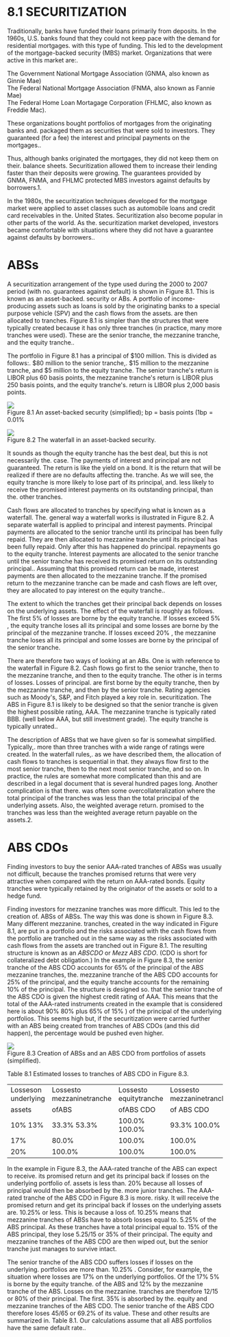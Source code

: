 # 8.1 SECURITIZATION  

Traditionally, banks have funded their loans primarily from deposits. In the 1960s, U.S. banks found that they could not keep pace with the demand for residential mortgages. with this type of funding. This led to the development of the mortgage-backed security (MBS) market. Organizations that were active in this market are:.  

The Government National Mortgage Association (GNMA, also known as Ginnie Mae)   
The Federal National Mortgage Association (FNMA, also known as Fannie Mae)   
The Federal Home Loan Mortagage Corporation (FHLMC, also known as Freddie Mac).  

These organizations bought portfolios of mortgages from the originating banks and. packaged them as securities that were sold to investors. They guaranteed (for a fee) the interest and principal payments on the mortgages..  

Thus, although banks originated the mortgages, they did not keep them on their. balance sheets. Securitization allowed them to increase their lending faster than their deposits were growing. The guarantees provided by GNMA, FNMA, and FHLMC protected MBS investors against defaults by borrowers.1.  

In the 1980s, the securitization techniques developed for the mortgage market were applied to asset classes such as automobile loans and credit card receivables in the. United States. Securitization also become popular in other parts of the world. As the. securitization market developed, investors became comfortable with situations where they did not have a guarantee against defaults by borrowers..  

# ABSs  

A securitization arrangement of the type used during the 2000 to 2007 period (with no. guarantees against default) is shown in Figure 8.1. This is known as an asset-backed. security or ABs. A portfolio of income-producing assets such as loans is sold by the originating banks to a special purpose vehicle (SPV) and the cash flows from the assets. are then allocated to tranches. Figure 8.1 is simpler than the structures that were typically created because it has only three tranches (in practice, many more tranches were used). These are the senior tranche, the mezzanine tranche, and the equity tranche..  

The portfolio in Figure 8.1 has a principal of $\$100$ million. This is divided as follows:. $\$80$ million to the senior tranche,. $\$15$ million to the mezzanine tranche, and $\$5$ million to the equity tranche. The senior tranche's return is LIBOR plus 60 basis points, the mezzanine tranche's return is LIBOR plus 250 basis points, and the equity tranche's. return is LIBOR plus 2,000 basis points.  

![](images/c209b83d4b1f6684bce3ff80a0e482cb19c3dc2a987b1760b1bfd651b30cf687.jpg)  
Figure 8.1 An asset-backed security (simplified); bp $=$ basis points $(1\mathrm{bp}=0.01\%$  

![](images/6a209ddb7f77f9182a2545d03b562c65cd11b880ef3043ca7dacb7064ab5ffc0.jpg)  
Figure 8.2 The waterfall in an asset-backed security.  

It sounds as though the equity tranche has the best deal, but this is not necessarily the. case. The payments of interest and principal are not guaranteed. The return is like the yield on a bond. It is the return that will be realized if there are no defaults affecting the. tranche. As we will see, the equity tranche is more likely to lose part of its principal, and. less likely to receive the promised interest payments on its outstanding principal, than the. other tranches.  

Cash flows are allocated to tranches by specifying what is known as a waterfall. The. general way a waterfall works is illustrated in Figure 8.2. A separate waterfall is applied to principal and interest payments. Principal payments are allocated to the senior tranche until its principal has been fully repaid. They are then allocated to mezzanine tranche until its principal has been fully repaid. Only after this has happened do principal. repayments go to the equity tranche. Interest payments are allocated to the senior tranche until the senior tranche has received its promised return on its outstanding principal.. Assuming that this promised return can be made, interest payments are then allocated to the mezzanine tranche. If the promised return to the mezzanine tranche can be made and cash flows are left over, they are allocated to pay interest on the equity tranche..  

The extent to which the tranches get their principal back depends on losses on the underlying assets. The effect of the waterfall is roughly as follows. The first $5\%$ of losses are borne by the equity tranche. If losses exceed $5\%$ , the equity tranche loses all its principal and some losses are borne by the principal of the mezzanine tranche. If losses exceed $20\%$ , the mezzanine tranche loses all its principal and some losses are borne by the principal of the senior tranche.  

There are therefore two ways of looking at an ABs. One is with reference to the waterfall in Figure 8.2. Cash flows go first to the senior tranche, then to the mezzanine tranche, and then to the equity tranche. The other is in terms of losses. Losses of principal. are first borne by the equity tranche, then by the mezzanine tranche, and then by the senior tranche. Rating agencies such as Moody's, S&P, and Fitch played a key role in. securitization. The ABS in Figure 8.1 is likely to be designed so that the senior tranche is given the highest possible rating, AAA. The mezzanine tranche is typically rated BBB. (well below AAA, but still investment grade). The equity tranche is typically unrated..  

The description of ABSs that we have given so far is somewhat simplified. Typically,. more than three tranches with a wide range of ratings were created. In the waterfall rules,. as we have described them, the allocation of cash flows to tranches is sequential in that. they always flow first to the most senior tranche, then to the next most senior tranche, and so on. In practice, the rules are somewhat more complicated than this and are described in a legal document that is several hundred pages long. Another complication is that there. was often some overcollateralization where the total principal of the tranches was less than the total principal of the underlying assets. Also, the weighted average return. promised to the tranches was less than the weighted average return payable on the assets.2.  

# ABS CDOs  

Finding investors to buy the senior AAA-rated tranches of ABSs was usually not difficult, because the tranches promised returns that were very attractive when compared with the return on AAA-rated bonds. Equity tranches were typically retained by the originator of the assets or sold to a hedge fund.  

Finding investors for mezzanine tranches was more difficult. This led to the creation of. ABSs of ABSs. The way this was done is shown in Figure 8.3. Many different mezzanine. tranches, created in the way indicated in Figure 8.1, are put in a portfolio and the risks associated with the cash flows from the portfolio are tranched out in the same way as the risks associated with cash flows from the assets are tranched out in Figure 8.1. The resulting structure is known as an $A B S C D O$ or $M e z z~A B S~C D O.$ (CDO is short for collateralized debt obligation.) In the example in Figure 8.3, the senior tranche of the ABS CDO accounts for $65\%$ of the principal of the ABS mezzanine tranches, the. mezzanine tranche of the ABS CDO accounts for $25\%$ of the principal, and the equity tranche accounts for the remaining $10\%$ of the principal. The structure is designed so. that the senior tranche of the ABS CDO is given the highest credit rating of AAA. This means that the total of the AAA-rated instruments created in the example that is considered here is about $90\%$ $80\%$ plus $65\%$ of $15\%$ ) of the principal of the underlying portfolios. This seems high but, if the securitization were carried further with an ABS being created from tranches of ABS CDOs (and this did happen), the percentage would be pushed even higher.  

![](images/56b1da09aadd5aa54da6cc09d32b908b3aaac289297ea9dafa0865138618e8ae.jpg)  
Figure 8.3 Creation of ABSs and an ABS CDO from portfolios of assets (simplified).  

Table 8.1 Estimated losses to tranches of ABS CDO in Figure 8.3.   


<html><body><table><tr><td>Losseson underlying</td><td>Lossesto mezzaninetranche</td><td>Lossesto equitytranche</td><td>Lossesto mezzaninetranche</td><td>Lossesto seniortranche</td></tr><tr><td>assets</td><td>ofABS</td><td>ofABS CDO</td><td>of ABS CDO</td><td>ofABSCDO</td></tr><tr><td>10% 13%</td><td>33.3% 53.3%</td><td>100.0% 100.0%</td><td>93.3% 100.0%</td><td>0.0% 28.2%</td></tr><tr><td>17%</td><td>80.0%</td><td>100.0%</td><td>100.0%</td><td>69.2%</td></tr><tr><td>20%</td><td>100.0%</td><td>100.0%</td><td>100.0%</td><td>100.0%</td></tr></table></body></html>  

In the example in Figure 8.3, the AAA-rated tranche of the ABS can expect to receive. its promised return and get its principal back if losses on the underlying portfolio of. assets is less than. $20\%$ because all losses of principal would then be absorbed by the. more junior tranches. The AAA-rated tranche of the ABS CDO in Figure 8.3 is more. risky. It will receive the promised return and get its principal back if losses on the underlying assets are. $10.25\%$ or less. This is because a loss of. $10.25\%$ means that mezzanine tranches of ABSs have to absorb losses equal to. $5.25\%$ of the ABS principal. As these tranches have a total principal equal to. $15\%$ of the ABS principal, they lose $5.25/15$ or $35\%$ of their principal. The equity and mezzanine tranches of the ABS CDO are then wiped out, but the senior tranche just manages to survive intact.  

The senior tranche of the ABS CDO suffers losses if losses on the underlying. portfolios are more than. $10.25\%$ . Consider, for example, the situation where losses are $17\%$ on the underlying portfolios. Of the $17\%$ $5\%$ is borne by the equity tranche. of the ABS and $12\%$ by the mezzanine tranche of the ABS. Losses on the mezzanine. tranches are therefore $12/15$ or $80\%$ of their principal. The first. $35\%$ is absorbed by the. equity and mezzanine tranches of the ABS CDO. The senior tranche of the ABS CDO therefore loses $45/65$ or $69.2\%$ of its value. These and other results are summarized in. Table 8.1. Our calculations assume that all ABS portfolios have the same default rate..  

